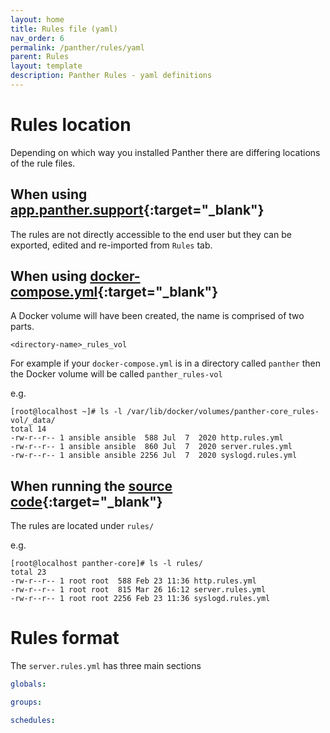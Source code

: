 ```yaml
---
layout: home
title: Rules file (yaml)
nav_order: 6
permalink: /panther/rules/yaml
parent: Rules
layout: template
description: Panther Rules - yaml definitions
---
```


# Rules location
Depending on which way you installed Panther there are differing locations of the rule files.

## When using [app.panther.support](https://app.panther.support){:target="_blank"}
  The rules are not directly accessible to the end user but they can be exported, edited and re-imported from `Rules` tab.


## When using [docker-compose.yml](https://github.com/OpenAnswers/panther-core/blob/master/docker-compose.yml){:target="_blank"}
  A Docker volume will have been created, the name is comprised of two parts.
  
  `<directory-name>_rules_vol`

  For example if your `docker-compose.yml` is in a directory called `panther` then the Docker volume will be called
  `panther_rules-vol`

  e.g.
  ```console
  [root@localhost ~]# ls -l /var/lib/docker/volumes/panther-core_rules-vol/_data/
  total 14
  -rw-r--r-- 1 ansible ansible  588 Jul  7  2020 http.rules.yml
  -rw-r--r-- 1 ansible ansible  860 Jul  7  2020 server.rules.yml
  -rw-r--r-- 1 ansible ansible 2256 Jul  7  2020 syslogd.rules.yml
  ```


## When running the [source code](https://github.com/OpenAnswers/panther-core){:target="_blank"}
  The rules are located under `rules/`

  e.g.
  ```console
  [root@localhost panther-core]# ls -l rules/
  total 23
  -rw-r--r-- 1 root root  588 Feb 23 11:36 http.rules.yml
  -rw-r--r-- 1 root root  815 Mar 26 16:12 server.rules.yml
  -rw-r--r-- 1 root root 2256 Feb 23 11:36 syslogd.rules.yml
  ```


# Rules format

The `server.rules.yml` has three main sections

```yaml
globals:

groups:

schedules:
```
  
